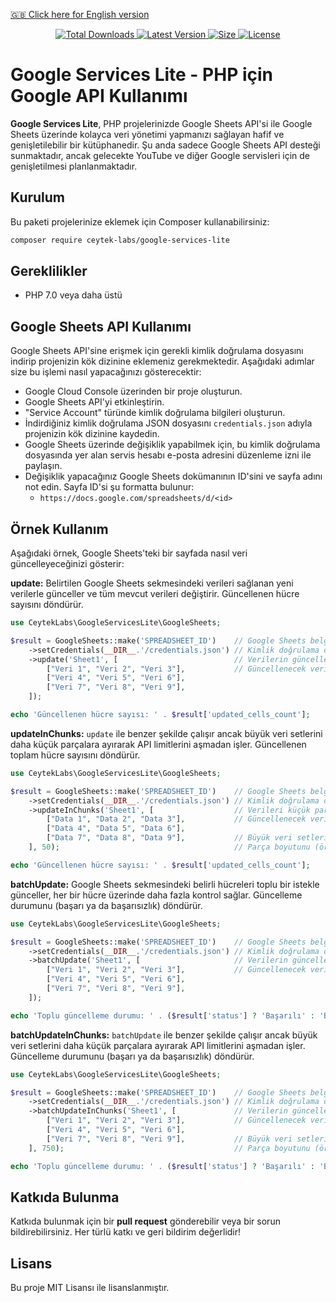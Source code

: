 [🇬🇧 Click here for English version](README.md)

<p align="center">
    <a href="https://packagist.org/packages/ceytek-labs/google-services-lite">
        <img alt="Total Downloads" src="https://img.shields.io/packagist/dt/ceytek-labs/google-services-lite">
    </a>
    <a href="https://packagist.org/packages/ceytek-labs/google-services-lite">
        <img alt="Latest Version" src="https://img.shields.io/packagist/v/ceytek-labs/google-services-lite">
    </a>
    <a href="https://packagist.org/packages/ceytek-labs/google-services-lite">
        <img alt="Size" src="https://img.shields.io/github/repo-size/ceytek-labs/google-services-lite">
    </a>
    <a href="https://packagist.org/packages/ceytek-labs/google-services-lite">
        <img alt="License" src="https://img.shields.io/packagist/l/ceytek-labs/google-services-lite">
    </a>
</p>

# Google Services Lite - PHP için Google API Kullanımı

**Google Services Lite**, PHP projelerinizde Google Sheets API'si ile Google Sheets üzerinde kolayca veri yönetimi yapmanızı sağlayan hafif ve genişletilebilir bir kütüphanedir. Şu anda sadece Google Sheets API desteği sunmaktadır, ancak gelecekte YouTube ve diğer Google servisleri için de genişletilmesi planlanmaktadır.

## Kurulum

Bu paketi projelerinize eklemek için Composer kullanabilirsiniz:

```bash
composer require ceytek-labs/google-services-lite
```

## Gereklilikler

- PHP 7.0 veya daha üstü

## Google Sheets API Kullanımı

Google Sheets API'sine erişmek için gerekli kimlik doğrulama dosyasını indirip projenizin kök dizinine eklemeniz gerekmektedir. Aşağıdaki adımlar size bu işlemi nasıl yapacağınızı gösterecektir:

- Google Cloud Console üzerinden bir proje oluşturun.
- Google Sheets API'yi etkinleştirin.
- "Service Account" türünde kimlik doğrulama bilgileri oluşturun.
- İndirdiğiniz kimlik doğrulama JSON dosyasını `credentials.json` adıyla projenizin kök dizinine kaydedin.
- Google Sheets üzerinde değişiklik yapabilmek için, bu kimlik doğrulama dosyasında yer alan servis hesabı e-posta adresini düzenleme izni ile paylaşın.
- Değişiklik yapacağınız Google Sheets dokümanının ID'sini ve sayfa adını not edin. Sayfa ID'si şu formatta bulunur:
    - `https://docs.google.com/spreadsheets/d/<id>`

## Örnek Kullanım

Aşağıdaki örnek, Google Sheets'teki bir sayfada nasıl veri güncelleyeceğinizi gösterir:

**update:** Belirtilen Google Sheets sekmesindeki verileri sağlanan yeni verilerle günceller ve tüm mevcut verileri değiştirir. Güncellenen hücre sayısını döndürür.

```php
use CeytekLabs\GoogleServicesLite\GoogleSheets;

$result = GoogleSheets::make('SPREADSHEET_ID')    // Google Sheets belgesinin kimliğini belirle
    ->setCredentials(__DIR__.'/credentials.json') // Kimlik doğrulama dosyasını ayarla
    ->update('Sheet1', [                          // Verilerin güncelleneceği sekmenin adını belirle
        ["Veri 1", "Veri 2", "Veri 3"],           // Güncellenecek verileri ekle
        ["Veri 4", "Veri 5", "Veri 6"],
        ["Veri 7", "Veri 8", "Veri 9"],
    ]);

echo 'Güncellenen hücre sayısı: ' . $result['updated_cells_count'];
```

**updateInChunks:** `update` ile benzer şekilde çalışır ancak büyük veri setlerini daha küçük parçalara ayırarak API limitlerini aşmadan işler. Güncellenen toplam hücre sayısını döndürür.

```php
use CeytekLabs\GoogleServicesLite\GoogleSheets;

$result = GoogleSheets::make('SPREADSHEET_ID')    // Google Sheets belgesinin kimliğini belirtin
    ->setCredentials(__DIR__.'/credentials.json') // Kimlik doğrulama dosyasını belirtin
    ->updateInChunks('Sheet1', [                  // Verileri küçük parçalara ayırarak güncelleyin
        ["Data 1", "Data 2", "Data 3"],           // Güncellenecek verileri ekleyin
        ["Data 4", "Data 5", "Data 6"],
        ["Data 7", "Data 8", "Data 9"],           // Büyük veri setleri durumunda veriler parçalara ayrılacak
    ], 50);                                       // Parça boyutunu (örneğin, 50 satır) belirleyin

echo 'Güncellenen hücre sayısı: ' . $result['updated_cells_count'];
```

**batchUpdate:** Google Sheets sekmesindeki belirli hücreleri toplu bir istekle günceller, her bir hücre üzerinde daha fazla kontrol sağlar. Güncelleme durumunu (başarı ya da başarısızlık) döndürür.

```php
use CeytekLabs\GoogleServicesLite\GoogleSheets;

$result = GoogleSheets::make('SPREADSHEET_ID')    // Google Sheets belgesinin kimliğini belirleyin
    ->setCredentials(__DIR__.'/credentials.json') // Kimlik doğrulama dosyasını ayarlayın
    ->batchUpdate('Sheet1', [                     // Verilerin güncelleneceği sekmenin adını belirleyin
        ["Veri 1", "Veri 2", "Veri 3"],           // Güncellenecek verileri ekleyin
        ["Veri 4", "Veri 5", "Veri 6"],
        ["Veri 7", "Veri 8", "Veri 9"],
    ]);

echo 'Toplu güncelleme durumu: ' . ($result['status'] ? 'Başarılı' : 'Başarısız');
```

**batchUpdateInChunks:** `batchUpdate` ile benzer şekilde çalışır ancak büyük veri setlerini daha küçük parçalara ayırarak API limitlerini aşmadan işler. Güncelleme durumunu (başarı ya da başarısızlık) döndürür.

```php
use CeytekLabs\GoogleServicesLite\GoogleSheets;

$result = GoogleSheets::make('SPREADSHEET_ID')    // Google Sheets belgesinin kimliğini belirleyin
    ->setCredentials(__DIR__.'/credentials.json') // Kimlik doğrulama dosyasını ayarlayın
    ->batchUpdateInChunks('Sheet1', [             // Verilerin güncelleneceği sekmenin adını belirleyin
        ["Veri 1", "Veri 2", "Veri 3"],           // Güncellenecek verileri ekleyin
        ["Veri 4", "Veri 5", "Veri 6"],
        ["Veri 7", "Veri 8", "Veri 9"],           // Büyük veri setleri durumunda veriler parçalara ayrılacak
    ], 750);                                      // Parça boyutunu (örneğin, 750 satır) belirleyin

echo 'Toplu güncelleme durumu: ' . ($result['status'] ? 'Başarılı' : 'Başarısız');
```

## Katkıda Bulunma

Katkıda bulunmak için bir **pull request** gönderebilir veya bir sorun bildirebilirsiniz. Her türlü katkı ve geri bildirim değerlidir!

## Lisans

Bu proje MIT Lisansı ile lisanslanmıştır.